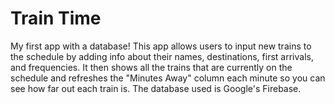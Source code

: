 # Train Time

My first app with a database! This app allows users to input new trains to the schedule by adding info about their names, destinations, first arrivals, and frequencies. It then shows all the trains that are currently on the schedule and refreshes the "Minutes Away" column each minute so you can see how far out each train is. The database used is Google's Firebase.
